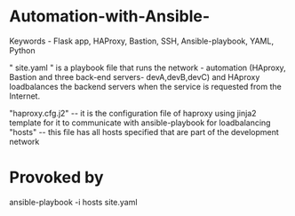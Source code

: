 # Automation-with-Ansible-
Keywords - Flask app, HAProxy, Bastion, SSH, Ansible-playbook, YAML, Python


" site.yaml " is a playbook file that runs the network - automation (HAproxy, Bastion and three back-end servers- devA,devB,devC) and HAproxy loadbalances the backend servers when the service is requested from the Internet.

"haproxy.cfg.j2" -- it is the configuration file of haproxy using jinja2 template for it to communicate with ansible-playbook for loadbalancing
"hosts" -- this file has all hosts specified that are part of the development network


# Provoked by

ansible-playbook -i hosts site.yaml
